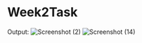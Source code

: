 # Week2Task
Output:
![Screenshot (2)](https://user-images.githubusercontent.com/50862874/178766464-d4383e1e-dbc1-43f0-9063-adf8e7a8787b.png)
![Screenshot (14)](https://user-images.githubusercontent.com/50862874/178766486-21194928-8542-482b-b745-266fce9e8f28.png)
